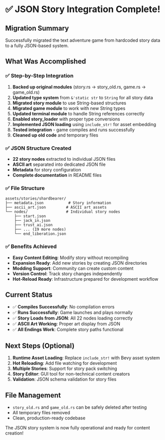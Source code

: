 # ✅ JSON Story Integration Complete!

## Migration Summary

Successfully migrated the text adventure game from hardcoded story data to a fully JSON-based system.

## What Was Accomplished

### ✅ Step-by-Step Integration
1. **Backed up original modules** (story.rs → story_old.rs, game.rs → game_old.rs)
2. **Updated type system** from `&'static str` to `String` for all story data
3. **Migrated story module** to use String-based structures
4. **Migrated game module** to work with new String types
5. **Updated terminal module** to handle String references correctly
6. **Enabled story_loader** with proper type conversions
7. **Implemented JSON loading** using `include_str!` for asset embedding
8. **Tested integration** - game compiles and runs successfully
9. **Cleaned up old code** and temporary files

### ✅ JSON Structure Created
- **22 story nodes** extracted to individual JSON files
- **ASCII art** separated into dedicated JSON file
- **Metadata** for story configuration
- **Complete documentation** in README files

### ✅ File Structure
```
assets/stories/shardbearer/
├── metadata.json           # Story information
├── ascii_art.json         # ASCII art assets
└── nodes/                 # Individual story nodes
    ├── start.json
    ├── jack_in.json
    ├── trust_ai.json
    ├── ... (19 more nodes)
    └── end_liberation.json
```

### ✅ Benefits Achieved
- **Easy Content Editing**: Modify story without recompiling
- **Expansion Ready**: Add new stories by creating JSON directories
- **Modding Support**: Community can create custom content
- **Version Control**: Track story changes independently
- **Hot-Reload Ready**: Infrastructure prepared for development workflow

## Current Status

- ✅ **Compiles Successfully**: No compilation errors
- ✅ **Runs Successfully**: Game launches and plays normally
- ✅ **Story Loads from JSON**: All 22 nodes loading correctly
- ✅ **ASCII Art Working**: Proper art display from JSON
- ✅ **All Endings Work**: Complete story paths functional

## Next Steps (Optional)

1. **Runtime Asset Loading**: Replace `include_str!` with Bevy asset system
2. **Hot Reloading**: Add file watching for development
3. **Multiple Stories**: Support for story pack switching
4. **Story Editor**: GUI tool for non-technical content creators
5. **Validation**: JSON schema validation for story files

## File Management

- `story_old.rs` and `game_old.rs` can be safely deleted after testing
- All temporary files removed
- Clean, production-ready codebase

The JSON story system is now fully operational and ready for content creation!